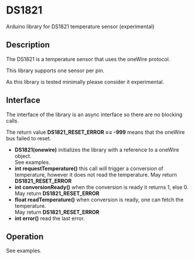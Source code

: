 # DS1821

Arduino library for DS1821 temperature sensor (experimental)

## Description

The DS1821 is a temperature sensor that uses the oneWire protocol.

This library supports one sensor per pin.

As this library is tested minimally please consider it experimental.

## Interface

The interface of the library is an async interface so there are no blocking calls.

The return value **DS1821_RESET_ERROR == -999** means that the oneWire bus failed to reset.


- **DS1821(onewire)** initializes the library with a reference to a oneWire object.  
See examples.
- **int requestTemperature()** this call will trigger a conversion of temperature,
however it does not read the temperature. May return **DS1821_RESET_ERROR**
- **int conversionReady()** when the conversion is ready it returns 1, else 0.  
May return **DS1821_RESET_ERROR**
- **float readTemperature()** when conversion is ready, one can fetch the temperature.  
May return **DS1821_RESET_ERROR**
- **int error()** read the last error.

## Operation

See examples.


